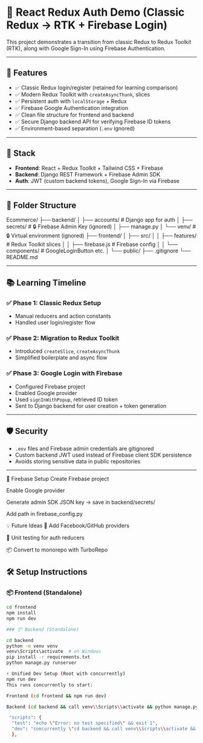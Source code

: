 # 🧠 React Redux Auth Demo (Classic Redux → RTK + Firebase Login)

This project demonstrates a transition from classic Redux to Redux Toolkit (RTK), along with Google Sign-In using Firebase Authentication.

---

## 🚀 Features

- ✅ Classic Redux login/register (retained for learning comparison)
- ✅ Modern Redux Toolkit with `createAsyncThunk`, slices
- ✅ Persistent auth with `localStorage` + Redux
- ✅ Firebase Google Authentication integration
- ✅ Clean file structure for frontend and backend
- ✅ Secure Django backend API for verifying Firebase ID tokens
- ✅ Environment-based separation (`.env` ignored)

---

## 🔧 Stack

- **Frontend**: React + Redux Toolkit + Tailwind CSS + Firebase
- **Backend**: Django REST Framework + Firebase Admin SDK
- **Auth**: JWT (custom backend tokens), Google Sign-In via Firebase

---

## 📂 Folder Structure

Ecommerce/
├── backend/
│ ├── accounts/ # Django app for auth
│ ├── secrets/ # 🔒 Firebase Admin Key (ignored)
│ ├── manage.py
│ └── venv/ # 🔒 Virtual environment (ignored)
├── frontend/
│ ├── src/
│ │ ├── features/ # Redux Toolkit slices
│ │ ├── firebase.js # Firebase config
│ │ └── components/ # GoogleLoginButton etc.
│ └── public/
├── .gitignore
└── README.md

---

## 📚 Learning Timeline

### ✅ Phase 1: Classic Redux Setup
- Manual reducers and action constants
- Handled user login/register flow

### ✅ Phase 2: Migration to Redux Toolkit
- Introduced `createSlice`, `createAsyncThunk`
- Simplified boilerplate and async flow

### ✅ Phase 3: Google Login with Firebase
- Configured Firebase project
- Enabled Google provider
- Used `signInWithPopup`, retrieved ID token
- Sent to Django backend for user creation + token generation

---

## 🛡️ Security

- `.env` files and Firebase admin credentials are gitignored
- Custom backend JWT used instead of Firebase client SDK persistence
- Avoids storing sensitive data in public repositories

---


🔐 Firebase Setup
Create Firebase project

Enable Google provider

Generate admin SDK JSON key → save in backend/secrets/

Add path in firebase_config.py

💡 Future Ideas
🔐 Add Facebook/GitHub providers

🧪 Unit testing for auth reducers

📦 Convert to monorepo with TurboRepo



## 🛠️ Setup Instructions

### 📦 Frontend (Standalone)

```bash
cd frontend
npm install
npm run dev

### 📦 Backend (Standalone)

cd backend
python -m venv venv
venv\Scripts\activate  # on Windows
pip install -r requirements.txt
python manage.py runserver

⚡ Unified Dev Setup (Root with concurrently)
npm run dev
This runs concurrently to start:

Frontend (cd frontend && npm run dev)

Backend (cd backend && call venv\\Scripts\\activate && python manage.py runserver)

 "scripts": {
  "test": "echo \"Error: no test specified\" && exit 1",
  "dev": "concurrently \"cd backend && call venv\\Scripts\\activate && python manage.py runserver\" \"cd frontend && npm run dev\""
  },



